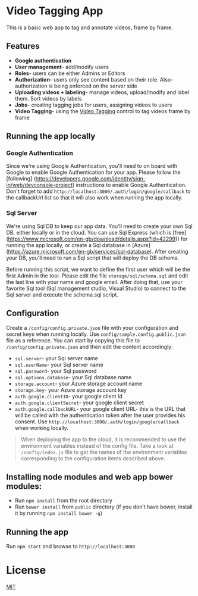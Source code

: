 ﻿# Video Tagging App
This is a basic web app to tag and annotate videos, frame by frame.

## Features
* **Google authentication**
* **User management**- add/modify users
* **Roles**- users can be either Admins or Editors
* **Authorization**- users only see content based on their role. Also- authorization is being enforced on the server side
* **Uploading videos + labeling**- manage videos, upload/modify and label them. Sort videos by labels
* **Jobs**- creating tagging jobs for users, assigning videos to users
* **Video Tagging**- using the [Video Tagging](https://github.com/TBD) control to tag videos frame by frame


## Running the app locally

### Google Authentication
Since we're using Google Authentication, you'll need to on board with Google to enable Google Authentication for your app. Please follow the [following] (https://developers.google.com/identity/sign-in/web/devconsole-project) instructions to enable Google Authentication.
Don't forget to add `http://localhost:3000/.auth/login/google/callback` to the callbackUrl list so that it will also work when running the app locally.

### Sql Server
We're using Sql DB to keep our app data. You'll need to create your own Sql DB, either locally or in the cloud.
You can use Sql Express (which is [free] (https://www.microsoft.com/en-gb/download/details.aspx?id=42299)) for running the app locally, or create a Sql database in [Azure] (https://azure.microsoft.com/en-gb/services/sql-database).
After creating your DB, you'll need to run a Sql script that will deploy the DB schema.

Before running this script, we want to define the first user which will be the first Admin in the tool.
Please edit the file `storage/sql/schema.sql` and edit the last line with your name and google email.
After doing that, use your favorite Sql tool (Sql management studio, Visual Studio) to connect to the Sql server and execute the schema.sql script.

## Configuration
Create a `/config/config.private.json` file with your configuration and secret keys when running locally. Use `config/sample.config.public.json` file as a reference.
You can start by copying this file to `/config/config.private.json` and then edit the content accordingly:
* `sql.server`- your Sql server name
* `sql.userName`- your Sql server name
* `sql.password`- your Sql password
* `sql.options.database`- your Sql database name
* `storage.account`- your Azure storage account name
* `storage.key`- your Azure storage account key
* `auth.google.clientID`- your google client Id
* `auth.google.clientSecret`- your google client secret
* `auth.google.callbackURL`- your google client URL- this is the URL that will be called with the authentication token after the user provides his consent. Use `http://localhost:3000/.auth/login/google/callback` when working locally.

> When deploying the app to the cloud, it is recommended to use the environment variables instead of the config file.
> Take a look at `/config/index.js` file to get the names of the environment variables corresponding to the configuration items described above.


## Installing node modules and web app bower modules:
* Run `npm install` from the root directory
* Run `bower install` from `public` directory (if you don’t have bower, install it by running `npm install bower -g`)

## Running the app
Run `npm start` and browse to `http://localhost:3000`

# License
[MIT](LICENSE)
